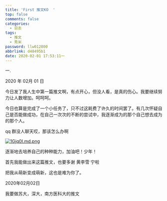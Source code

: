 ```yaml
---
title: 'First 推文KO  '
top: false
comments: false
categories:
  - 日志
tags:
  - 推文
  - 秀米
password: llw012800
abbrlink: d48495b1
date: 2020-02-01 17:53:11一
---
```


一.

<!-- more -->

2020 年 02月 01 日

今日发了我人生中第一篇推文啊，有点开心，但没人看，是真的伤心。我要继续努力让人数增加。呵呵呵。

今日也算是完成了一个小任务了，只不过这耗费了许久的时间罢了。有几次怀疑自己是否能做成功，在自己一次次的不断的尝试中，我逐渐成为的那个自己想去成为的那个人。

qq 群没人聊天哎，那该怎么办啊

[![1Gjq0I.md.png](https://s2.ax1x.com/2020/02/01/1Gjq0I.md.png)](https://imgchr.com/i/1Gjq0I)

逐渐地去培养自己的种种能力，加油吧！少年！

首先我能做出来这篇推文，也要多谢   黄李雪 宁啦     

把我从萌新变成萌新，这也是难为你了。



2020年02月02日

我要做苏大，深大，南方医科大的推文



